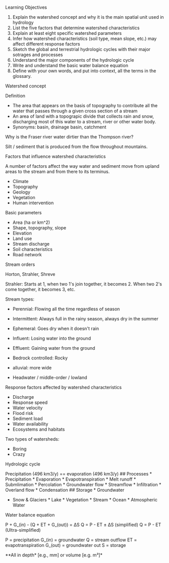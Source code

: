 Learning Objectives

1.  Explain the watershed concept and why it is the main spatial unit
    used in hydrology
2.  List the five factors that determine watershed characteristics
3.  Explain at least eight specific watershed parameters
4.  Infer how watershed characteristics (soil type, mean slope, etc.)
    may affect different response factors
5.  Sketch the global and terrestrial hydrologic cycles with their major
    sotrages and processes
6.  Understand the major components of the hydrologic cycle
7.  Write and understand the basic water balance equation
8.  Define with your own words, and put into context, all the terms in
    the glossary.

Watershed concept

Definition

-   The area that appears on the basis of topography to contribute all
    the water that passes through a given cross section of a stream
-   An area of land with a topograpic divide that collects rain and
    snow, discharging most of this water to a stream, river or other
    water body.
-   Synonyms: basin, drainage basin, catchment

Why is the Fraser river water dirtier than the Thompson river?

Silt / sediment that is produced from the flow throughout mountains.

Factors that influence watershed characteristics

A number of factors affect the way water and sediment move from upland
areas to the stream and from there to its terminus.

-   Climate
-   Topography
-   Geology
-   Vegetation
-   Human intervention

Basic parameters

-   Area (ha or km\^2)
-   Shape, topography, slope
-   Elevation
-   Land use
-   Stream discharge
-   Soil characteristics
-   Road network

Stream orders

Horton, Strahler, Shreve

Strahler: Starts at 1, when two 1's join together, it becomes 2. When
two 2's come together, it becomes 3, etc.

Stream types:

-   Perennial: Flowing all the time regardless of season

-   Intermittent: Always full in the rainy season, always dry in the
    summer

-   Ephemeral: Goes dry when it doesn't rain

-   Influent: Losing water into the ground

-   Effluent: Gaining water from the ground

-   Bedrock controlled: Rocky

-   alluvial: more wide

-   Headwater / middle-order / lowland

Response factors affected by watershed characteristics

-   Discharge
-   Response speed
-   Water velocity
-   Flood risk
-   Sediment load
-   Water availability
-   Ecosystems and habitats

Two types of watersheds:

-   Boring
-   Crazy

Hydrologic cycle

Precipitation (496 km3/y) == evaporation (496 km3/y) \#\# Processes *
Precipitation * Evaporation \* Evapotranspiration \* Melt runoff *
Submlimation * Percolation \* Groundwater flow \* Streamflow *
Infiltration * Overland flow \* Condensation \#\# Storage \* Groundwater
* Snow & Glaciers * Lake \* Vegetation \* Stream \* Ocean \* Atmospheric
Water

Water balance equation

P + G\_(in) - (Q + ET + G\_(out)) = ΔS Q = P - ET ± ΔS (simplified) Q =
P - ET (Ultra-simplified)

P = precipitation G\_(in) = groundwater Q = stream outflow ET =
evapotranspiration G\_(out) = groundwater out S = storage

\*\*All in depth\* \[e.g., mm\] or volume \[e.g. m³\]\*
